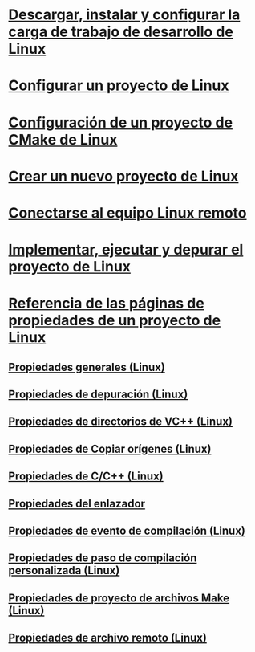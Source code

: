 # [Descargar, instalar y configurar la carga de trabajo de desarrollo de Linux](download-install-and-setup-the-linux-development-workload.md)
# [Configurar un proyecto de Linux](configure-a-linux-project.md)
# [Configuración de un proyecto de CMake de Linux](cmake-linux-project.md)
# [Crear un nuevo proyecto de Linux](create-a-new-linux-project.md)
# [Conectarse al equipo Linux remoto](connect-to-your-remote-linux-computer.md)
# [Implementar, ejecutar y depurar el proyecto de Linux](deploy-run-and-debug-your-linux-project.md)
# [Referencia de las páginas de propiedades de un proyecto de Linux](prop-pages-linux.md)
## [Propiedades generales (Linux)](prop-pages/general-linux.md)
## [Propiedades de depuración (Linux)](prop-pages/debugging-linux.md)
## [Propiedades de directorios de VC++ (Linux)](prop-pages/directories-linux.md)
## [Propiedades de Copiar orígenes (Linux)](prop-pages/copy-sources-project.md)
## [Propiedades de C/C++ (Linux)](prop-pages/c-cpp-linux.md)
## [Propiedades del enlazador](prop-pages/linker-linux.md)
## [Propiedades de evento de compilación (Linux)](prop-pages/build-events-linux.md)
## [Propiedades de paso de compilación personalizada (Linux)](prop-pages/custom-build-step-linux.md)
## [Propiedades de proyecto de archivos Make (Linux)](prop-pages/makefile-linux.md)
## [Propiedades de archivo remoto (Linux)](prop-pages/remote-ar-linux.md)